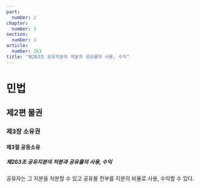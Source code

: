 ```yaml
---
part:
  number: 2
chapter:
  number: 3
section:
  number: 3
article:
  number: 263
title: "제263조 공유지분의 처분과 공유물의 사용, 수익"
---
```

# 민법

## 제2편 물권

### 제3장 소유권

#### 제3절 공동소유

##### 제263조 공유지분의 처분과 공유물의 사용, 수익

공유자는 그 지분을 처분할 수 있고 공유물 전부를 지분의 비율로 사용, 수익할 수 있다.
